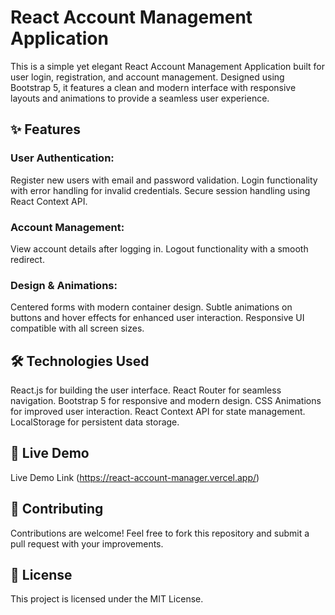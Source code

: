 # React Account Management Application

This is a simple yet elegant React Account Management Application built for user login, registration, and account management. Designed using Bootstrap 5, it features a clean and modern interface with responsive layouts and animations to provide a seamless user experience.

## ✨ Features

### User Authentication:

Register new users with email and password validation.
Login functionality with error handling for invalid credentials.
Secure session handling using React Context API.

### Account Management:

View account details after logging in.
Logout functionality with a smooth redirect.

### Design & Animations:

Centered forms with modern container design.
Subtle animations on buttons and hover effects for enhanced user interaction.
Responsive UI compatible with all screen sizes.

## 🛠️ Technologies Used

React.js for building the user interface.
React Router for seamless navigation.
Bootstrap 5 for responsive and modern design.
CSS Animations for improved user interaction.
React Context API for state management.
LocalStorage for persistent data storage.

## 🎉 Live Demo

Live Demo Link (https://react-account-manager.vercel.app/)

## 🤝 Contributing

Contributions are welcome! Feel free to fork this repository and submit a pull request with your improvements.

## 📝 License

This project is licensed under the MIT License.
